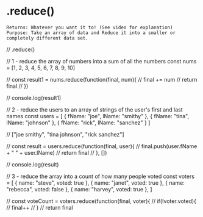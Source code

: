 # .reduce()
    Returns: Whatever you want it to! (See video for explanation)
    Purpose: Take an array of data and Reduce it into a smaller or completely different data set.

// .reduce()

// 1 - reduce the array of numbers into a sum of all the numbers
const nums = [1, 2, 3, 4, 5, 6, 7, 8, 9, 10]

// const result1 = nums.reduce(function(final, num){
//     final += num
//     return final
// })

// console.log(result1)


// 2 - reduce the users to an array of strings of the user's first and last names
const users = [
    { fName: "joe", lName: "smithy" },
    { fName: "tina", lName: "johnson" },
    { fName: "rick", lName: "sanchez" }
]

// ["joe smithy", "tina johnson", "rick sanchez"]

// const result = users.reduce(function(final, user){
//     final.push(user.fName + " " + user.lName)
//     return final
// }, [])

// console.log(result)




// 3 - reduce the array into a count of how many people voted
const voters = [
    { name: "steve", voted: true },
    { name: "janet", voted: true },
    { name: "rebecca", voted: false },
    { name: "harvey", voted: true },
]

// const voteCount = voters.reduce(function(final, voter){
//     if(!voter.voted){
//         final++
//     }
//      return final
